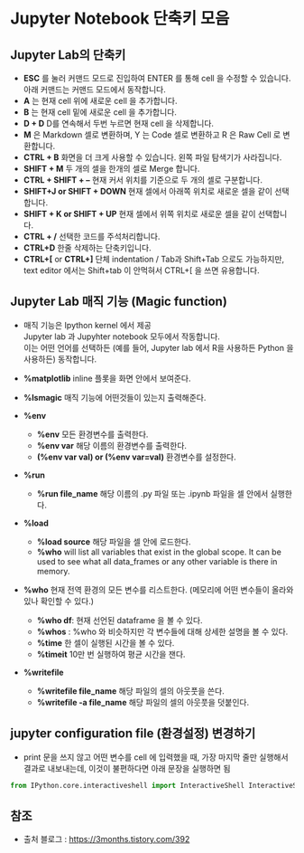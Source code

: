 # Jupyter Notebook 단축키 모음
## Jupyter Lab의 단축키
- <b>ESC</b> 를 눌러 커맨드 모드로 진입하여 ENTER 를 통해 cell 을 수정할 수 있습니다. 아래 커맨드는 커맨드 모드에서 동작합니다. 
- <b>A</b> 는 현재 cell 위에 새로운 cell 을 추가합니다.
- <b>B</b> 는 현재 cell 밑에 새로운 cell 을 추가합니다.
- <b>D + D</b> D를 연속해서 두번 누르면 현재 cell 을 삭제합니다. 
- <b>M</b> 은 Markdown 셀로 변환하며, Y 는 Code 셀로 변환하고  R 은 Raw Cell 로 변환합니다.
- <b>CTRL + B</b> 화면을 더 크게 사용할 수 있습니다. 왼쪽 파일 탐색기가 사라집니다.
- <b>SHIFT + M</b> 두 개의 셀을 한개의 셀로 Merge 합니다.
- <b>CTRL + SHIFT + –</b> 현재 커서 위치를 기준으로 두 개의 셀로 구분합니다. 
- <b>SHIFT+J or SHIFT + DOWN</b> 현재 셀에서 아래쪽 위치로 새로운 셀을 같이 선택합니다. 
- <b>SHIFT + K or SHIFT + UP</b> 현재 셀에서 위쪽 위치로 새로운 셀을 같이 선택합니다. 
- <b>CTRL + /</b> 선택한 코드를 주석처리합니다.
- <b>CTRL+D</b> 한줄 삭제하는 단축키입니다. 
- <b>CTRL+[</b> or <b>CTRL+]</b> 단체 indentation / Tab과 Shift+Tab 으로도 가능하지만, text editor 에서는 Shift+tab 이 안먹혀서 CTRL+[ 을 쓰면 유용합니다. 

## Jupyter Lab 매직 기능 (Magic function)
- 매직 기능은 Ipython kernel 에서 제공  
  Jupyter lab 과 Jupyhter notebook 모두에서 작동합니다.   
  이는 어떤 언어를 선택하든 (예를 들어, Jupyter lab 에서 R을 사용하든 Python 을 사용하든) 동작합니다.
- <b>%matplotlib</b> inline 플롯을 화면 안에서 보여준다.
- <b>%lsmagic</b> 매직 기능에 어떤것들이 있는지 출력해준다. 
- <b>%env</b> 
  - <b>%env</b> 모든 환경변수를 출력한다.
  - <b>%env var</b> 해당 이름의 환경변수를 출력한다.
  - <b>(%env var val) or (%env var=val)</b> 환경변수를 설정한다.
- <b>%run</b> 
  - <b>%run file_name</b> 해당 이름의 .py 파일 또는 .ipynb 파일을 셀 안에서 실행한다. 
- <b>%load</b> 
  - <b>%load source</b> 해당 파일을 셀 안에 로드한다.
  - <b>%who</b> will list all variables that exist in the global scope. It can be used to see what all data_frames or any other variable is there in memory. 
- <b>%who</b> 현재 전역 환경의 모든 변수를 리스트한다. (메모리에 어떤 변수들이 올라와 있나 확인할 수 있다.)
  - <b>%who df</b>: 현재 선언된 dataframe 을 볼 수 있다. 
  - <b>%whos</b> : %who 와 비슷하지만 각 변수들에 대해 상세한 설명을 볼 수 있다. 
  - <b>%time</b> 한 셀이 실행된 시간을 볼 수 있다. 
  - <b>%timeit</b> 10만 번 실행하여 평균 시간을 잰다. 

- <b>%writefile</b> 
  - <b>%writefile file_name</b> 해당 파일의 셀의 아웃풋을 쓴다.
  - <b>%writefile -a file_name</b> 해당 파일의 셀의 아웃풋을 덧붙인다.

## jupyter configuration file (환경설정) 변경하기
- print 문을 쓰지 않고 어떤 변수를 cell 에 입력했을 때, 가장 마지막 줄만 실행해서 결과로 내보내는데, 이것이 불편하다면 아래 문장을 실행하면 됨
~~~python
from IPython.core.interactiveshell import InteractiveShell InteractiveShell.ast_node_interactivity = "all"
~~~

## 참조
- 출처 블로그 : https://3months.tistory.com/392